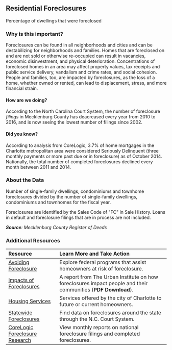 ## Residential Foreclosures
Percentage of dwellings that were foreclosed

### Why is this important?
Foreclosures can be found in all neighborhoods and cities and can be destabilizing for neighborhoods and families. Homes that are foreclosed on and are not sold or otherwise re-occupied can result in vacancies, economic disinvestment, and physical deterioration. Concentrations of foreclosed homes in an area may affect property values, tax receipts and public service delivery, vandalism and crime rates, and social cohesion. People and families, too, are impacted by foreclosures, as the loss of a home, whether owned or rented, can lead to displacement, stress, and more financial strain. 

#### How are we doing?
According to the North Carolina Court System, the number of foreclosure *filings* in Mecklenburg County has deacreased every year from 2010 to 2016, and is now seeing the lowest number of filings since 2002.

#### Did you know?
According to analysis from CoreLogic, 3.7% of home mortgages in the Charlotte metropolitan area were considered Seriously Delinquent (three monthly payments or more past due or in foreclosure) as of October 2014. Nationally, the total number of completed foreclosures declined every month between 2011 and 2014. 

### About the Data
Number of single-family dwellings, condominiums and townhome foreclosures divided by the number of single-family dwellings, condominiums and townhomes for the fiscal year. 

Foreclosures are identified by the Sales Code of "FC" in Sale History. Loans in default and foreclosure filings that are in process are not included.

_**Source**: Mecklenburg County Register of Deeds_

### Additional Resources
|Resource | Learn More and Take Action | 
|:--- | :--- |
|[Avoiding Foreclosure](http://portal.hud.gov/hudportal/HUD?src=/topics/avoiding_foreclosure)| Explore federal programs that assist homeowners at risk of foreclosure.
|[Impacts of Foreclosures](http://www.urban.org/uploadedpdf/411909_impact_of_forclosures.pdf)| A report from The Urban Institute on how foreclosures impact people and their communities (**PDF Download**).
|[Housing Services](http://charlottenc.gov/HNS/Housing)|Services offered by the city of Charlotte to future or current homeowners.
|[Statewide Foreclosures](http://www.nccourts.org/Citizens/SRPlanning/Statistics/Default.asp)| Find data on foreclosures around the state through the N.C. Court System.
|[CoreLogic Foreclosure Research](http://www.corelogic.com/about-us/researchtrends/national-foreclosure-report.aspx#) |View monthly reports on national foreclosure filings and completed foreclosures.